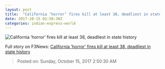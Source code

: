 ```yaml
---
layout: post
title:  "California ‘horror’ fires kill at least 38, deadliest in state history"
date: 2017-10-15 02:50:30Z
categories: indian-express-world
---
```


![California ‘horror’ fires kill at least 38, deadliest in state history](http://images.indianexpress.com/2017/10/california-wildfire1.jpg?w=759)




Full story on F3News: [California ‘horror’ fires kill at least 38, deadliest in state history](http://www.f3nws.com/n/vsSQuH)

> Posted on: Sunday, October 15, 2017 2:50:30 AM
